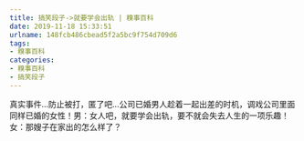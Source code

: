 ```yaml
---
title: 搞笑段子->就要学会出轨 | 糗事百科
date: 2019-11-18 15:33:51
urlname: 148fcb486cbead5f2a5bc9f754d709d6
tags: 
- 糗事百科
categories:
- 糗事百科
- 搞笑段子
---
```

真实事件…防止被打，匿了吧…公司已婚男人趁着一起出差的时机，调戏公司里面同样已婚的女性！男：女人吧，就要学会出轨，要不就会失去人生的一项乐趣！女：那嫂子在家出的怎么样了？


